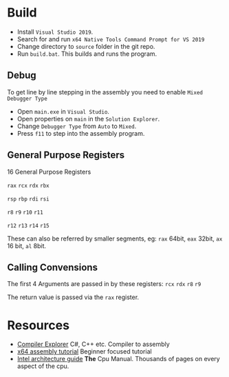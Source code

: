 # **Build**

* Install `Visual Studio 2019`.
* Search for and run `x64 Native Tools Command Prompt for VS 2019`
* Change directory to `source` folder in the git repo.
* Run `build.bat`. This builds and runs the program.

## **Debug**

To get line by line stepping in the assembly you need to enable `Mixed` `Debugger Type`

* Open `main.exe` in `Visual Studio`.
* Open properties on `main` in the `Solution Explorer`.
* Change `Debugger Type` from `Auto` to `Mixed`.
* Press `f11` to step into the assembly program.

## **General Purpose Registers**
16 General Purpose Registers

`rax` `rcx` `rdx` `rbx`

`rsp` `rbp` `rdi` `rsi`

`r8` `r9` `r10` `r11`

`r12` `r13` `r14` `r15`

These can also be referred by smaller segments, eg: `rax` 64bit, `eax` 32bit, `ax` 16 bit, `al` 8bit.

## **Calling Convensions**
The first 4 Arguments are passed in by these registers: `rcx` `rdx` `r8` `r9`

The return value is passed via the `rax` register.

# **Resources**

* [Compiler Explorer](https://godbolt.org) C#, C++ etc. Compiler to assembly
* [x64 assembly tutorial](https://www.youtube.com/watch?v=rxsBghsrvpI) Beginner focused tutorial
* [Intel architecture guide](https://software.intel.com/en-us/articles/intel-sdm) **The** Cpu Manual. Thousands of pages on every aspect of the cpu.


